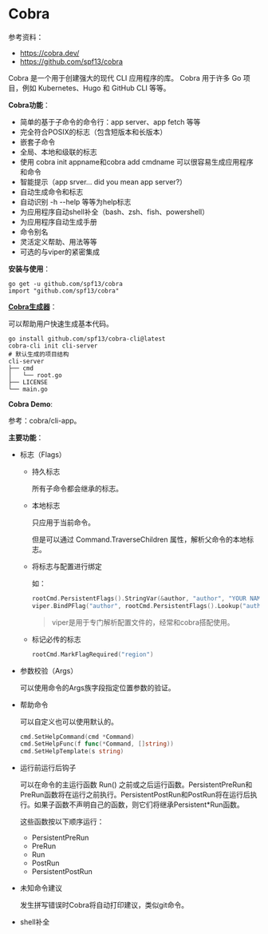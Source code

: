 # Cobra

参考资料：

+ https://cobra.dev/
+ https://github.com/spf13/cobra

Cobra 是一个用于创建强大的现代 CLI 应用程序的库。 Cobra 用于许多 Go 项目，例如 Kubernetes、Hugo 和 GitHub CLI 等等。

**Cobra功能**：

+ 简单的基于子命令的命令行：app server、app fetch 等等
+ 完全符合POSIX的标志（包含短版本和长版本）
+ 嵌套子命令
+ 全局、本地和级联的标志
+ 使用 cobra init appname和cobra add cmdname 可以很容易生成应用程序和命令
+ 智能提示（app srver... did you mean app server?）
+ 自动生成命令和标志
+ 自动识别 -h --help 等等为help标志
+ 为应用程序自动shell补全（bash、zsh、fish、powershell）
+ 为应用程序自动生成手册
+ 命令别名
+ 灵活定义帮助、用法等等
+ 可选的与viper的紧密集成

**安装与使用**：

```shell
go get -u github.com/spf13/cobra
import "github.com/spf13/cobra"
```

**[Cobra生成器](https://github.com/spf13/cobra-cli/blob/main/README.md)**：

可以帮助用户快速生成基本代码。

```shell
go install github.com/spf13/cobra-cli@latest
cobra-cli init cli-server
# 默认生成的项目结构
cli-server
├── cmd
│   └── root.go
├── LICENSE
└── main.go
```

**Cobra Demo**:

参考：cobra/cli-app。

**主要功能**：

+ 标志（Flags）

  + 持久标志

    所有子命令都会继承的标志。

  + 本地标志

    只应用于当前命令。

    但是可以通过 Command.TraverseChildren 属性，解析父命令的本地标志。

  + 将标志与配置进行绑定

    如：

    ```go
    rootCmd.PersistentFlags().StringVar(&author, "author", "YOUR NAME", "Author name for copyright attribution")
    viper.BindPFlag("author", rootCmd.PersistentFlags().Lookup("author"))
    ```

    > viper是用于专门解析配置文件的，经常和cobra搭配使用。

  + 标记必传的标志

    ```go
    rootCmd.MarkFlagRequired("region")
    ```

+ 参数校验（Args）

  可以使用命令的Args族字段指定位置参数的验证。

+ 帮助命令

  可以自定义也可以使用默认的。

  ```go
  cmd.SetHelpCommand(cmd *Command)
  cmd.SetHelpFunc(f func(*Command, []string))
  cmd.SetHelpTemplate(s string)
  ```

+ 运行前运行后钩子

  可以在命令的主运行函数 Run() 之前或之后运行函数。PersistentPreRun和PreRun函数将在运行之前执行。PersistentPostRun和PostRun将在运行后执行。如果子函数不声明自己的函数，则它们将继承Persistent*Run函数。

  这些函数按以下顺序运行：

  - PersistentPreRun
  - PreRun
  - Run
  - PostRun
  - PersistentPostRun

+ 未知命令建议

  发生拼写错误时Cobra将自动打印建议，类似git命令。

+ shell补全

